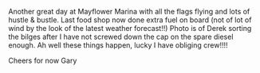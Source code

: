 Another great day at Mayflower Marina with all the flags flying and lots of hustle & bustle. Last food shop now done extra fuel on board (not of lot of wind by the look of the latest weather forecast!!)
Photo is of Derek sorting the bilges after I have not screwed down the cap on
the spare diesel enough. Ah well these things happen, lucky I have obliging crew!!!! 

Cheers for now Gary
